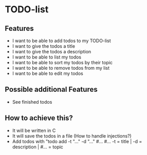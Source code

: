 # TODO-list

## Features
- I want to be able to add todos to my TODO-list
- I want to give the todos a title
- I want to give the todos a description
- I want to be able to list my todos 
- I want to be able to sort my todos by their topic
- I want to be able to remove todos from my list
- I want to be able to edit my todos

## Possible additional Features
- See finished todos

## How to achieve this?
- It will be written in C
- It will save the todos in a file (How to handle injections?)
- Add todos with "todo add -t "..." -d "..." #... #... 
    -t = title | -d = description | #... = topic

